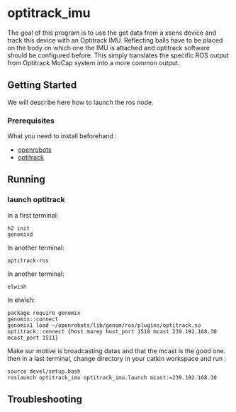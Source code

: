 # optitrack_imu

The goal of this program is to use the get data from a xsens device and track this device with an Optitrack IMU.
Reflecting balls have to be placed on the body on which one the IMU is attached and optitrack software should be configured before.
This simply translates the specific ROS output from Optitrack MoCap system into a more common output.

## Getting Started

We will describe here how to launch the ros node.

### Prerequisites

What you need to install beforehand :

* [openrobots](https://wiki.laas.fr/robots/PR2/HowToInstall)
* [optitrack](https://wiki.laas.fr/robots/PR2/Mocap?highlight=%28package%29%7C%28require%29%7C%28genomix%29)

## Running

### launch optitrack

In a first terminal: 
```
h2 init
genomixd
```

In another terminal:
```
optitrack-ros
```

In another terminal:
```
elwish
```

In elwish:
```
package require genomix
genomix::connect
genomix1 load ~/openrobots/lib/genom/ros/plugins/optitrack.so
optitrack::connect {host marey host_port 1510 mcast 239.192.168.30 mcast_port 1511}
```

Make sur motive is broadcasting datas and that the mcast is the good one. 
then in a last terminal, change directory in your catkin workspace and run :
```
source devel/setup.bash
roslaunch optitrack_imu optitrack_imu.launch mcast:=239.192.168.30
```
## Troubleshooting

